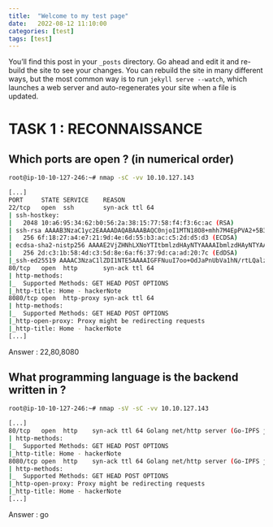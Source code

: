 ```yaml
---
title:  "Welcome to my test page"
date:   2022-08-12 11:10:00
categories: [test]
tags: [test]
---
```

You’ll find this post in your `_posts` directory. Go ahead and edit it and re-build the site to see your changes. You can rebuild the site in many different ways, but the most common way is to run `jekyll serve --watch`, which launches a web server and auto-regenerates your site when a file is updated.

# TASK 1 : RECONNAISSANCE

## Which ports are open ? (in numerical order)


```bash
root@ip-10-10-127-246:~# nmap -sC -vv 10.10.127.143

[...]
PORT     STATE SERVICE    REASON
22/tcp   open  ssh        syn-ack ttl 64
| ssh-hostkey: 
|   2048 10:a6:95:34:62:b0:56:2a:38:15:77:58:f4:f3:6c:ac (RSA)
| ssh-rsa AAAAB3NzaC1yc2EAAAADAQABAAABAQC0njoI1MTN18O8+mhh7M4EpPVA2+5B3OsOtfyhpjYadmUYmS1LgxRSCAyUNFP3iKM7vmqbC9KalD6hUSWmorDoPCzgTuLPf6784OURkFZeZMmC3Cw3Qmdu348Vf2kvM0EAXJmcZG3Y6fspIsNgye6eZkVNHZ1m4qyvJ+/b6WLD0fqA1yQgKhvLKqIAedsni0Qs8HtJDkAIvySCigaqGJVONPbXc2/z2g5io+Tv3/wC/2YTNzP5DyDYI9wL2k2A9dAeaaG51z6z02l6F1zGzFwiwrFP+fopEjhQUa99f3saIgoq3aPOJ/QufS1SiZc6AqeD8RJ/6HWz10timm5A+n4J
|   256 6f:18:27:a4:e7:21:9d:4e:6d:55:b3:ac:c5:2d:d5:d3 (ECDSA)
| ecdsa-sha2-nistp256 AAAAE2VjZHNhLXNoYTItbmlzdHAyNTYAAAAIbmlzdHAyNTYAAABBBHKcOFLvSTrwsitMygOlMRDEZIfujX3UEXx9cLfrmkYnn0dHtHsmkcUUMc1YrwaZlDeORnJE5Z/NAH70GaidO2s=
|   256 2d:c3:1b:58:4d:c3:5d:8e:6a:f6:37:9d:ca:ad:20:7c (EdDSA)
|_ssh-ed25519 AAAAC3NzaC1lZDI1NTE5AAAAIGFFNuuI7oo+OdJaPnUbVa1hN/rtLQalzQ1vkgWKsF9z
80/tcp   open  http       syn-ack ttl 64
| http-methods: 
|_  Supported Methods: GET HEAD POST OPTIONS
|_http-title: Home - hackerNote
8080/tcp open  http-proxy syn-ack ttl 64
| http-methods: 
|_  Supported Methods: GET HEAD POST OPTIONS
|_http-open-proxy: Proxy might be redirecting requests
|_http-title: Home - hackerNote
[...]
```
Answer : 22,80,8080

## What programming language is the backend written in ?

```bash
root@ip-10-10-127-246:~# nmap -sV -sC -vv 10.10.127.143

[...]
80/tcp   open  http    syn-ack ttl 64 Golang net/http server (Go-IPFS json-rpc or InfluxDB API)
| http-methods: 
|_  Supported Methods: GET HEAD POST OPTIONS
|_http-title: Home - hackerNote
8080/tcp open  http    syn-ack ttl 64 Golang net/http server (Go-IPFS json-rpc or InfluxDB API)
| http-methods: 
|_  Supported Methods: GET HEAD POST OPTIONS
|_http-open-proxy: Proxy might be redirecting requests
|_http-title: Home - hackerNote
[...]
```
Answer : go


[test]:      http://jekyllrb.com